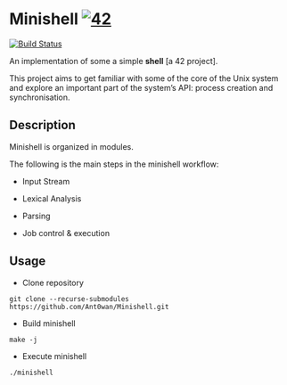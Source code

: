 # Minishell [![42](https://i.imgur.com/9NXfcit.jpg)](i.imgur.com/9NXfcit.jpg)
[![Build Status](https://travis-ci.com/Ant0wan/Minishell.svg?branch=master)](https://travis-ci.com/Ant0wan/Minishell)

An implementation of some a simple **shell** [a 42 project].

This project aims to get familiar with some of the core of the Unix system and explore an important part of the system’s API: process creation and synchronisation.

## Description

Minishell is organized in modules.

The following is the main steps in the minishell workflow:

- Input Stream

- Lexical Analysis

- Parsing

- Job control & execution

## Usage

- Clone repository
```shell=
git clone --recurse-submodules https://github.com/Ant0wan/Minishell.git
```

- Build minishell
```shell=
make -j
```

- Execute minishell
```shell=
./minishell
```

